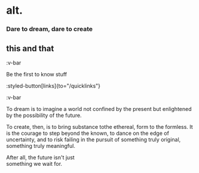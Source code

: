# alt.

### Dare to dream, dare to create

## this and that

:v-bar

Be the first to know stuff

:styled-button[links]{to="/quicklinks"}

:v-bar

To dream is to imagine a world not confined by the present
but enlightened by the possibility of the future.

To create, then, is to bring substance tothe ethereal,
form to the formless. It is the courage to step
beyond the known, to dance on the edge of uncertainty,
and to risk failing in the pursuit of something
truly original, something truly meaningful.

After all, the future isn't just  
something we wait for.
